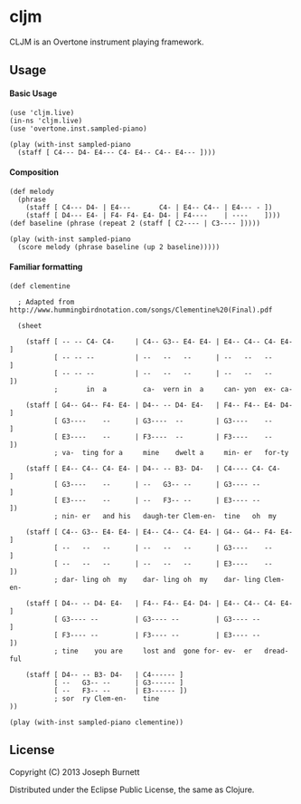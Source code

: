 # cljm

CLJM is an Overtone instrument playing framework.

## Usage

#### Basic Usage

    (use 'cljm.live)
    (in-ns 'cljm.live)
    (use 'overtone.inst.sampled-piano)
    
    (play (with-inst sampled-piano 
      (staff [ C4--- D4- E4--- C4- E4-- C4-- E4--- ])))

#### Composition

    (def melody
      (phrase
        (staff [ C4--- D4- | E4---       C4- | E4-- C4-- | E4--- - ])
        (staff [ D4--- E4- | F4- F4- E4- D4- | F4----    | ----    ])))
    (def baseline (phrase (repeat 2 (staff [ C2---- | C3---- ]))))
    
    (play (with-inst sampled-piano
      (score melody (phrase baseline (up 2 baseline)))))

#### Familiar formatting

    (def clementine
      
      ; Adapted from http://www.hummingbirdnotation.com/songs/Clementine%20(Final).pdf
      
      (sheet

        (staff [ -- -- C4- C4-     | C4-- G3-- E4- E4- | E4-- C4-- C4- E4- ]
               [ -- -- --          | --   --   --      | --   --   --      ]
               [ -- -- --          | --   --   --      | --   --   --      ])
               ;       in  a         ca-  vern in  a     can- yon  ex- ca-

        (staff [ G4-- G4-- F4- E4- | D4-- -- D4- E4-   | F4-- F4-- E4- D4- ]
               [ G3----    --      | G3----  --        | G3----    --      ]
               [ E3----    --      | F3----  --        | F3----    --      ])
               ; va-  ting for a     mine    dwelt a     min- er   for-ty

        (staff [ E4-- C4-- C4- E4- | D4-- -- B3- D4-   | C4---- C4- C4-    ]
               [ G3----    --      | --   G3-- --      | G3---- --         ]
               [ E3----    --      | --   F3-- --      | E3---- --         ])
               ; nin- er   and his   daugh-ter Clem-en-  tine   oh  my

        (staff [ C4-- G3-- E4- E4- | E4-- C4-- C4- E4- | G4-- G4-- F4- E4- ]
               [ --   --   --      | --   --   --      | G3----    --      ]
               [ --   --   --      | --   --   --      | E3----    --      ])
               ; dar- ling oh  my    dar- ling oh  my    dar- ling Clem-en-

        (staff [ D4-- -- D4- E4-   | F4-- F4-- E4- D4- | E4-- C4-- C4- E4- ]
               [ G3---- --         | G3---- --         | G3---- --         ]
               [ F3---- --         | F3---- --         | E3---- --         ])
               ; tine    you are     lost and  gone for- ev-  er   dread-ful 

        (staff [ D4-- -- B3- D4-   | C4------ ]
               [ --   G3-- --      | G3------ ]
               [ --   F3-- --      | E3------ ])
               ; sor  ry Clem-en-    tine
    ))
    
    (play (with-inst sampled-piano clementine))

## License

Copyright (C) 2013 Joseph Burnett

Distributed under the Eclipse Public License, the same as Clojure.


